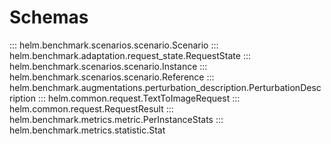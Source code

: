 <style>
div.doc-function {
    display: none;
}
</style>

# Schemas

::: helm.benchmark.scenarios.scenario.Scenario
::: helm.benchmark.adaptation.request_state.RequestState
::: helm.benchmark.scenarios.scenario.Instance
::: helm.benchmark.scenarios.scenario.Reference
::: helm.benchmark.augmentations.perturbation_description.PerturbationDescription
::: helm.common.request.TextToImageRequest
::: helm.common.request.RequestResult
::: helm.benchmark.metrics.metric.PerInstanceStats
::: helm.benchmark.metrics.statistic.Stat

